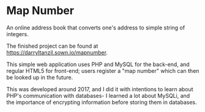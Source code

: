 
# Map Number

An online address book that converts one's address to simple string of integers.

The finished project can be found at https://darryltanzil.sown.io/mapnumber.

This simple web application uses PHP and MySQL for the back-end, and regular HTML5 for front-end; users register a "map number"
which can then be looked up in the future. 

This was developed around 2017, and I did it with intentions to learn about PHP's communication with databases- I learned a lot about MySQLi, and the importance of encrypting
information before storing them in databases. 

